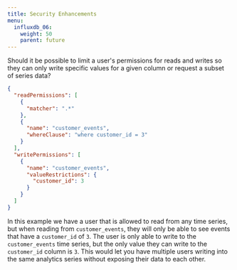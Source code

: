 ```yaml
---
title: Security Enhancements
menu:
  influxdb_06:
    weight: 50
    parent: future
---
```


Should it be possible to limit a user's permissions for reads and writes
so they can only write specific values for a given column or request a
subset of series data?

```json
{
  "readPermissions": [
    {
      "matcher": ".*"
    },
    {
      "name": "customer_events",
      "whereClause": "where customer_id = 3"
    }
  ],
  "writePermissions": [
    {
      "name": "customer_events",
      "valueRestrictions": {
        "customer_id": 3
      }
    }
  ]
}
```

In this example we have a user that is allowed to read from any time
series, but when reading from `customer_events`, they will only be
able to see events that have a `customer_id` of `3`. The user is only
able to write to the `customer_events` time series, but the only value
they can write to the `customer_id` column is `3`. This would let you
have multiple users writing into the same analytics series without
exposing their data to each other.

